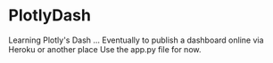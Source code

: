# PlotlyDash
Learning Plotly's Dash ... Eventually to publish a dashboard online via Heroku or another place
Use the app.py file for now.
